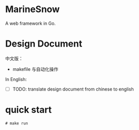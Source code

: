 # MarineSnow
A web framework in Go.

# Design Document
中文版：
- makefile 与自动化操作

In English:
- [ ] TODO: translate design document from chinese to english

# quick start
```nashorn js
# make run
```